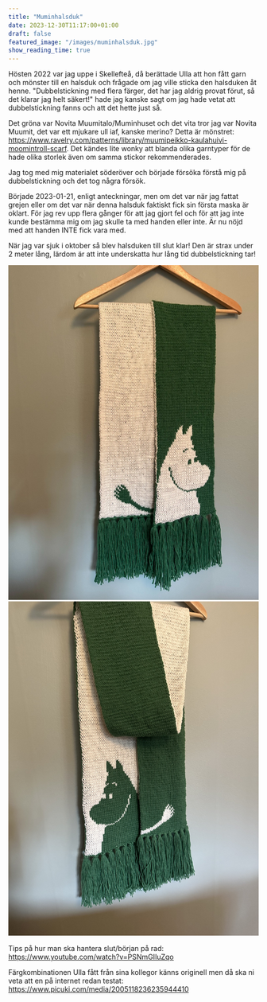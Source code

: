 ```yaml
---
title: "Muminhalsduk"
date: 2023-12-30T11:17:00+01:00
draft: false
featured_image: "/images/muminhalsduk.jpg"
show_reading_time: true
---
```


Hösten 2022 var jag uppe i Skellefteå, då berättade Ulla att hon fått garn och mönster till en halsduk och frågade om jag ville sticka den halsduken åt henne. "Dubbelstickning med flera färger, det har jag aldrig provat förut, så det klarar jag helt säkert!" hade jag kanske sagt om jag hade vetat att dubbelstickning fanns och att det hette just så.

Det gröna var Novita Muumitalo/Muminhuset och det vita tror jag var Novita Muumit, det var ett mjukare ull iaf, kanske merino? Detta är mönstret: https://www.ravelry.com/patterns/library/muumipeikko-kaulahuivi-moomintroll-scarf. Det kändes lite wonky att blanda olika garntyper för de hade olika storlek även om samma stickor rekommenderades.  

Jag tog med mig materialet söderöver och började försöka förstå mig på dubbelstickning och det tog några försök.

Började 2023-01-21, enligt anteckningar, men om det var när jag fattat grejen eller om det var när denna halsduk faktiskt fick sin första maska är oklart. För jag rev upp flera gånger för att jag gjort fel och för att jag inte kunde bestämma mig om jag skulle ta med handen eller inte. Är nu nöjd med att handen INTE fick vara med.

När jag var sjuk i oktober så blev halsduken till slut klar! Den är strax under 2 meter lång, lärdom är att inte underskatta hur lång tid dubbelstickning tar!

![IMG_0471.jpg](IMG_0471.jpg)
![IMG_0472.jpg](IMG_0472.jpg)

Tips på hur man ska hantera slut/början på rad: https://www.youtube.com/watch?v=PSNmGIIuZqo

Färgkombinationen Ulla fått från sina kollegor känns originell men då ska ni veta att en på internet redan testat: https://www.picuki.com/media/2005118236235944410  